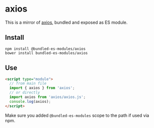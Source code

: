 # axios

This is a mirror of [axios](https://www.npmjs.com/package/axios), bundled and exposed as ES module.

## Install

```
npm install @bundled-es-modules/axios
bower install bundled-es-modules/axios
```

## Use

```html
<script type="module">
  // from main file
  import { axios } from 'axios';
  // or directly
  import axios from 'axios/axios.js';
  console.log(axios);
</script>
```

Make sure you added `@bundled-es-modules` scope to the path if used via npm.
